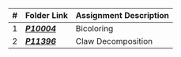 |   #   | Folder Link | Assignment Description |
| :---: | ----------- | ---------------------- |
|   1  |***<a href= "https://github.com/spathak0919/4883-Programming-Techniques/tree/main/Assignments/A09/p10004">P10004<a/>***|Bicoloring|
|   2 |***<a href= "">P11396<a/>***|Claw Decomposition|
